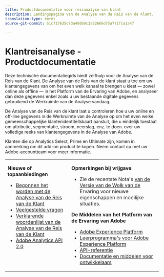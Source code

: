 ```yaml
---
title: Productdocumentatie voor reisanalyse van klant
description: Landingspagina van de Analyse van de Reis van de Klant.
translation-type: tm+mt
source-git-commit: 61cf17635c73a400b0c3a52666d75a771fca1a47

---
```



# Klantreisanalyse - Productdocumentatie

Deze technische documentatiegids biedt zelfhulp voor de Analyse van de Reis van de Klant. De Analyse van de Reis van de klant staat u toe om uw klantengegevens van om het even welk kanaal te brengen u kiest — zowel online als offline — in het Platform van de Ervaring van Adobe, en analyseer dan deze gegevens enkel zoals u uw bestaande digitale gegevens gebruikend de Werkruimte van de Analyse vandaag.

De Analyse van de Reis van de klant laat u controleren hoe u uw online en off-line gegevens in de Werkruimte van de Analyse op om het even welke gemeenschappelijke klantenidentiteitskaart aansluit, die u eindelijk toestaat om attributie, segmentatie, stroom, neerslag, enz. te doen. over uw volledige reeks van klantengegevens in de Analyse van Adobe.

Klanten die op Analytics Select, Prime en Ultimate zijn, komen in aanmerking om dit add-on product te kopen. Neem contact op met uw Adobe-accountteam voor meer informatie.

<table frame="none"> 
 <tbody> 
  <tr> 
   <td colname="col1" colsep="0" rowsep="0" valign="top"> <p class="head"> <b>Nieuwe of topaanbiedingen</b> </p> <p> 
     <ul> 
      <li><a href="https://docs.adobe.com/content/help/en/analytics-platform/using/cja-overview/cja-getting-started.html"> Begonnen het worden met de Analyse van de Reis van de Klant </a> </li> 
      <li><a href="https://docs.adobe.com/content/help/en/analytics-platform/using/cja-overview/cja-faq.html"> Veelgestelde vragen</a> </li> 
      <li><a href="https://docs.adobe.com/content/help/en/analytics-platform/using/cja-overview/cja-glossary.html"> Verklarende woordenlijst van de Analyse van de Reis van de Klant</a> </li> 
      <li><a href="https://www.adobe.io/apis/experiencecloud/analytics/docs.html"> Adobe Analytics API 2.0</a> </li> 
     </ul> </p> </td> 
   <td colname="col2" valign="top"> <p class="head"><b>Opmerkingen bij vrijgave</b> </p> 
    <ul> 
     <li>Zie de recentste Nota's <a href="https://docs.adobe.com/content/help/en/release-notes/experience-cloud/current.html" format="https" scope="external"> van de Versie van de Wolk van de</a> Ervaring voor nieuwe eigenschappen en moeilijke situaties. </li> 
    </ul> <p class="head"> <b>De Middelen van het Platform van de Ervaring van Adobe</b> </p> 
    <ul> 
     <li><a href="https://www.adobe.com/experience-platform.html" format="http" scope="external"> Adobe Experience Platform</a> </li> 
     <li> <a href="https://www.adobe.io/apis/experienceplatform/home/tutorials.html" format="https" scope="external"> Leerprogramma's voor Adobe Experience Platform</a> </li> 
     <li><a href="https://www.adobe.io/apis/experienceplatform/home/api-reference.html" format="https" scope="external"> API-referentie</a> </li> 
     <li><a href="https://www.adobe.com/experience-platform/documentation-and-developer-resources.html" format="https" scope="external"> Documentatie en middelen voor ontwikkelaars</a> </li> 
    </ul> </td> 
  </tr> 
 </tbody> 
</table>